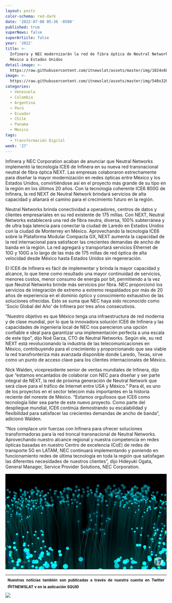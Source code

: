 ```yaml
---
layout: posts
color-schema: red-dark
date: '2022-07-08 05:36 -0500'
published: true
superNews: false
superArticle: false
year: '2022'
title: >-
  Infinera y NEC modernizarán la red de fibra óptica de Neutral Network de
  México a Estados Unidos
detail-image: >-
  https://raw.githubusercontent.com/itnewslat/assets/master/img/1024x680/Fibra-Optima-luz-g.jpg
image: >-
  https://raw.githubusercontent.com/itnewslat/assets/master/img/540x320/Fibra-Optima-luz-p.jpg
categories:
  - Venezuela
  - Colombia
  - Argentina
  - Perú
  - Ecuador
  - Chile
  - Panama
  - Mexico
tags:
  - Transformación Digital
week: '27'
---
```

Infinera y NEC Corporation acaban de anunciar que Neutral Networks implementó la tecnología ICE6 de Infinera en su nueva red transnacional neutral de fibra óptica NEXT. Las empresas colaboraron estrechamente para diseñar la mayor modernización en redes ópticas entre México y los Estados Unidos, convirtiéndose así en el proyecto más grande de su tipo en la región en los últimos 20 años. Con la tecnología coherente ICE6 800G de Infinera, la red NEXT de Neutral Network brindará servicios de alta capacidad y allanará el camino para el crecimiento futuro en la región.
 
Neutral Networks brinda conectividad a operadores, centros de datos y clientes empresariales en su red existente de 175 millas. Con NEXT, Neutral Networks establecerá una red de fibra neutra, diversa, 100% subterránea y de ultra baja latencia para conectar la ciudad de Laredo en Estados Unidos con la ciudad de Monterrey en México. Aprovechando la tecnología ICE6 sobre la Plataforma Modular Compacta GX, NEXT aumenta la capacidad de la red internacional para satisfacer las crecientes demandas de ancho de banda en la región. La red agregará y transportará servicios Ethernet de 10G y 100G a lo largo de las más de 175 millas de red óptica de alta velocidad desde México hasta Estados Unidos sin regeneración.
 
El ICE6 de Infinera es fácil de implementar y brinda la mayor capacidad y alcance, lo que tiene como resultado una mayor continuidad de servicios, menores costos, menor consumo de energía por bit, permitiendo a la vez que Neutral Networks brinde más servicios por fibra. NEC proporcionó los servicios de integración de extremo a extremo respaldados por más de 20 años de experiencia en el dominio óptico y conocimiento exhaustivo de las soluciones ofrecidas. Esto se suma que NEC haya sido reconocido como 'Socio Global del Año' de Infinera por tres años consecutivos.
 
“Nuestro objetivo es que México tenga una infraestructura de red moderna y de clase mundial, por lo que la innovadora solución ICE6 de Infinera y las capacidades de ingeniería local de NEC nos parecieron una opción confiable e ideal para garantizar una implementación perfecta a una escala de este tipo”, dijo Noé Garza, CTO de Neutral Networks. Según ele, su red NEXT está revolucionando la industria de las telecomunicaciones en México, contribuyendo para el crecimiento y proporcionando que sea viable la red transfronteriza más avanzada disponible donde Laredo, Texas, sirve como un punto de acceso clave para los clientes internacionales de México.
 
Nick Walden, vicepresidente senior de ventas mundiales de Infinera, dijo que “estamos encantados de colaborar con NEC para diseñar y ser parte integral de NEXT, la red de próxima generación de Neutral Network que será clave para el tráfico de Internet entre USA y México.” Para él, es uno de los proyectos en el sector telecom más importantes en la historia reciente del noreste de México. “Estamos orgullosos que ICE6 como tecnología líder sea parte de este nuevo proyecto. Como parte del despliegue mundial, ICE6 continúa demostrando su escalabilidad y flexibilidad para satisfacer las crecientes demandas de ancho de banda”, adicionó Walden.
 
“Nos complace unir fuerzas con Infinera para ofrecer soluciones transformadoras para la red troncal transnacional de Neutral Networks. Aprovechando nuestro alcance regional y nuestra competencia en redes ópticas basadas en nuestro Centro de excelencia (CoE) de redes de transporte 5G en LATAM, NEC continuará implementando y poniendo en funcionamiento redes de última tecnología en toda la región que satisfagan las diferentes necesidades de nuestros clientes”, dijo Hideyuki Ogata, General Manager, Service Provider Solutions, NEC Corporation.

![](https://raw.githubusercontent.com/itnewslat/assets/master/img/540x320/Fibra-Optima-luz-p.jpg)

<table style="height: 42px;" width="569">
<tbody>
<tr>
<td style="text-align: justify;"><sub><strong>Nuestras noticias también son publicadas a través de nuestra cuenta en Twitter <a href="https://twitter.com/itnewslat?lang=es">@ITNEWSLAT</a> y en la aplicación <a href="https://squidapp.co/en/">SQUID</a></strong></sub></td>
</tr>
</tbody>
</table>

<img src="https://tracker.metricool.com/c3po.jpg?hash=56f88a41e39ab42c063cc51676587a04"/>